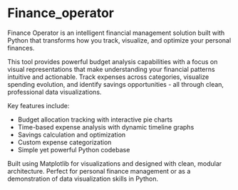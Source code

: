 # Finance_operator
Finance Operator is an intelligent financial management solution built with Python that transforms how you track, visualize, and optimize your personal finances.

This tool provides powerful budget analysis capabilities with a focus on visual representations that make understanding your financial patterns intuitive and actionable. Track expenses across categories, visualize spending evolution, and identify savings opportunities - all through clean, professional data visualizations.

Key features include:
- Budget allocation tracking with interactive pie charts
- Time-based expense analysis with dynamic timeline graphs
- Savings calculation and optimization
- Custom expense categorization
- Simple yet powerful Python codebase

Built using Matplotlib for visualizations and designed with clean, modular architecture. Perfect for personal finance management or as a demonstration of data visualization skills in Python.

